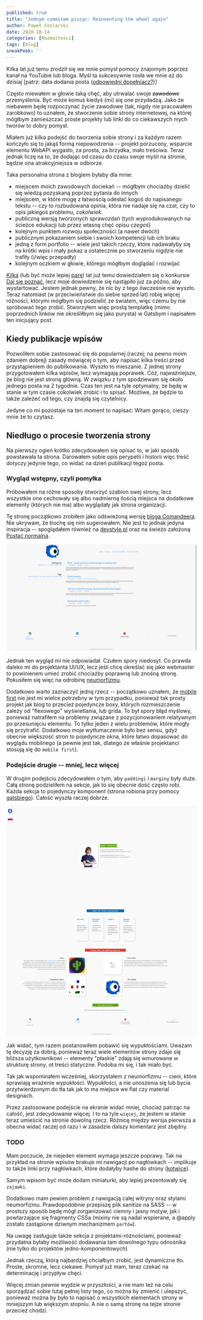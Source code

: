 ```yaml
---
published: true
title: "Jednym commitem pisząc: Reinventing the wheel again"
author: Paweł Stolarski
date: 2020-10-14
categories: [Rozmaitości]
tags: [blog]
sneakPeek: ''
---
```


Kilka lat już temu zrodził się we mnie pomysł pomocy znajomym poprzez kanał na YouTubie lub bloga.
Myśl ta sukcesywnie rosła we mnie aż do dzisiaj [patrz: data dodania posta ([odpowiedni dopełniacz?](https://sjp.pwn.pl/poradnia/haslo/post;7717.html))]

Często miewałem w głowie taką chęć, aby utrwalać swoje ~~zawodowe~~ przemyślenia. Być może komuś kiedyś (mi) się one przydadzą.
Jako że niebawem będę rozpoczynać życie zawodowe (tak, nigdy nie pracowałem zarobkowo) to uznałem,
że stworzenie sobie strony internetowej, na której mógłbym zamieszczać proste projekty lub linki do co ciekawszych mych tworów to dobry pomysł.

Miałem już kilka podejść do tworzenia sobie strony i za każdym razem kończyło się to jakąś formą niepowodzenia --
projekt porzucony, wsparcie elementu WebAPI wygasło, za prosta, za brzydka, mało treściwa.
Teraz jednak liczę na to, że dodając od czasu do czasu swoje myśli na stronie, będzie ona atrakcyjniejsza w odbiorze.

Taka personalna strona z blogiem byłaby dla mnie:
 * miejscem moich zawodowych dociekań -- mógłbym chociażby dzielić się wiedzą pozyskaną poprzez pytania do innych
 * miejscem, w które mogę z łatwością odesłać kogoś do napisanego tekstu --
   czy to rozbudowana opinia, która nie nadaje się na czat, czy to opis jakiegoś problemu, *cokolwiek*.
 * publiczną wersją tworzonych sprawozdań (tych wyprodukowanych na ścieżce edukacji lub przez własną chęć opisu *czegoś*)
 * kolejnym punktem rozwoju społeczności (a nawet dwóch)
 * publicznym pokazaniem siebie i swoich kompetencji lub ich braku
 * jedną z form portfolio -- wiele jest takich rzeczy, które nadawałyby się na krótki wpis i mały pokaz
   a ostatecznie po stworzeniu nigdzie nie trafiły (i/więc przepadły)
 * kolejnym oczkiem w głowie, którego mógłbym doglądać i rozwijać

[Kilka](https://sjp.pl/kilka) (lub być może lepiej [parę](https://sjp.pl/kilka)) lat już temu dowiedziałem się o konkursie [Daj się poznać](https://devstyle.pl/daj-sie-poznac/),
lecz moje dowiedzenie się nastąpiło już za późno, aby wystartować. Jestem jednak pewny, że nic by z tego ówcześnie nie wyszło.
Teraz natomiast (w przeciwieństwie do siebie sprzed lat) robię więcej różności, którymi mógłbym się podzielić ze światem,
więc czemu by nie spróbować tego zrobić.
Stworzyłem więc prostą templatkę (mimo poprzednich linków nie określiłbym się jako purysta) w Gatsbym i napisałem ten inicjujący post.


## Kiedy publikacje wpisów


Pozwoliłem sobie zastosować się do popularnej (raczej; na pewno moim zdaniem dobrej)
zasady mówiącej o tym, aby napisać kilka treści przed przystąpieniem do publikowania.
Wyszło to mieszanie. Z jednej strony przygotowałem kilka wpisów, lecz wymagają poprawek.
Cóż, najważniejsze, że blog nie jest stroną główną. W związku z tym spodziewam się około
jednego posta na 2 tygodnie. Czas ten jest na tyle optymalny, że będę w stanie w tym czasie
cokolwiek zrobić i to spisać. Możliwe, że będzie to także zależeć od tego, czy znajdą się czytelnicy.

Jedyne co mi pozostaje na ten moment to napisać: Witam gorąco, cieszy mnie że to czytasz.


## Niedługo o procesie tworzenia strony


Na pierwszy ogień krótko zdecydowałem się opisać to, w jaki sposób powstawała ta strona.
Darowałem sobie opis perypetii i historii więc treść dotyczy jedynie tego,
co widać na dzień publikacji tegoż posta.


### Wygląd wstępny, czyli pomyłka


Próbowałem na różne sposoby stworzyć szablon swej strony, lecz wszystkie one cechowały się albo nadmierną ilością miejsca
na dodatkowe elementy (których nie ma) albo wyglądały jak strona organizacji.

Tę stronę początkowo zrobiłem jako odświeżoną wersję [bloga Comandeera](https://blog.comandeer.pl/).
Nie ukrywam, że trochę się nim sugerowałem. Nie jest to jednak jedyna inspiracja --
spoglądałem również na [devstyle.pl](https://devstyle.pl/) oraz na świeżo założoną [Postać normalną](https://postacnormalna.pl/).

![Pierwszy wygląd strony](./blog_1.png)

Jednak ten wygląd mi nie odpowiadał. Czułem spory niedosyt.
Co prawda daleko mi do projektanta UI/UX, lecz jeśli chcę określać się jako webmaster
to powinienem umieć zrobić chociażby poprawną lub znośną stronę.
Pokusiłem się więc na odrobinę [neumorfizmu](https://antyweb.pl/nowy-skeumorfizm-i-fluent-design-kontra-plaskie-interfejsy/).

Dodatkowo warto zaznaczyć jedną rzecz -- początkowo uznałem, że [mobile first](https://chcenawczoraj.pl/software/na-czym-polega-mobile-first-w-projektowaniu)
nie jest mi wielce potrzebny w tym przypadku, ponieważ tak prosty projekt jak blog to przecież pojedyncze boxy,
których rozmieszczenie zależy od "flexowego" wyświetlania, lub grida. To był spory błąd myślowy,
ponieważ natrafiłem na problemy związane z pozycjonowaniem relatywnym po przesunięciu elementu.
To tylko jeden z wielu problemów, które mogły się przytrafić. Dodatkowo moje wytłumaczenie było bez sensu,
gdyż obecnie większość stron to pojedyncze okna, które łatwo dopasować do wyglądu mobilnego
(a pewnie jest tak, dlatego że właśnie projektanci stosują się do `mobile first`).


### Podejście drugie -- mniej, lecz więcej


W drugim podejściu zdecydowałem o tym, aby `paddingi` i `marginy` były duże.
Całą stronę podzieliłem na sekcje, jak to się obecnie dość często robi.
Każda sekcja to pojedynczy komponent (strona robiona przy pomocy [gatsbiego](https://www.gatsbyjs.com/)).
Całość wyszła raczej dobrze.

![Zbyt wysoki screen drugiej wersji wyglądu strony](./strona_2.png)

Jak widać, tym razem postanowiłem pobawić się wypukłościami. Uważam tę decyzję za dobrą,
ponieważ teraz wiele elementów strony zdaje się bliższa użytkownikowi -- elementy "płaskie"
zdają się wmurowane w strukturę strony, ot treści statyczne. Podoba mi się, i tak miało być.

Tak jak wspominałem wcześniej, skorzystałem z neumorfizmu -- cieni, które sprawiają wrażenie wypukłości.
Wypukłości, a nie unoszenia się lub bycia przytwierdzonym do tła tak jak to ma miejsce we flat czy material designach.

Przez zastosowane podejście na ekranie widać mniej, chociaż patrząc na całość, jest zdecydowanie więcej.
I to na tyle `więcej`, że jestem w stanie teraz umieścić na stronie dowolną rzecz.
Różnicę między wersja pierwsza a obecna widać raczej od razu i w zasadzie dalszy komentarz jest zbędny.


### TODO


Mam poczucie, że niejeden element wymaga jeszcze poprawy.
Tak na przykład na stronie wpisów brakuje mi nawigacji po nagłówkach --
implikuje to także linki przy nagłówkach, które dodałyby hashe do strony
([kotwice](https://pomoc.home.pl/baza-wiedzy/kotwice-wewnetrzne-i-zewnetrzne-odsylacze-na-stronie-www)).

Samym wpisom być może dodam miniaturki, aby lepiej prezentowały się `zajawki`.

Dodatkowo mam pewien problem z nawigacją całej witryny oraz stylami neumorfizmu.
Prawdopodobnie przepiszę plik sanitize na SASS -- w prostszy sposób będę mógł zorganizować
ciemny i jasny motyw, jak i powtarzające się fragmenty CSSa
(mixiny nie są nadal wspierane, a @apply zostało zastąpione dziwnym mechanizmem `partów`).

Na uwagę zasługuje także sekcja z projektami-różnościami,
ponieważ przydatna byłaby możliwość dodawania tam dowolnego typu odnośnika (nie tylko do projektów jedno-komponentowych)

Jednak rzeczą, którą najbardziej chciałbym zrobić, jest dynamiczne tło. Proste, skromne, lecz ciekawe.
Pomysł już mam, teraz czekać na determinację i przypływ chęci.

Więcej zmian pewnie wyjdzie w przyszłości, a nie mam też na celu sporządzać sobie tutaj pełnej listy tego, co można by zmienić i ulepszyć,
ponieważ można by było to napisać o wszystkich elementach strony w mniejszym lub większym stopniu.
A nie o samą stronę na tejże stronie przecież chodzi.